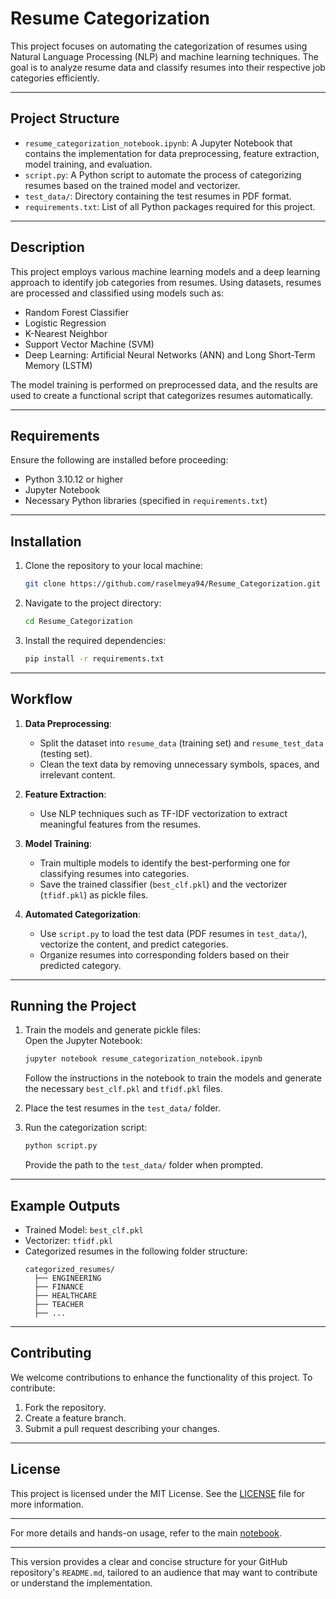 
# Resume Categorization  

This project focuses on automating the categorization of resumes using Natural Language Processing (NLP) and machine learning techniques. The goal is to analyze resume data and classify resumes into their respective job categories efficiently.  

---

## Project Structure  

- `resume_categorization_notebook.ipynb`: A Jupyter Notebook that contains the implementation for data preprocessing, feature extraction, model training, and evaluation.  
- `script.py`: A Python script to automate the process of categorizing resumes based on the trained model and vectorizer.  
- `test_data/`: Directory containing the test resumes in PDF format.  
- `requirements.txt`: List of all Python packages required for this project.  

---

## Description  

This project employs various machine learning models and a deep learning approach to identify job categories from resumes. Using datasets, resumes are processed and classified using models such as:  
- Random Forest Classifier  
- Logistic Regression  
- K-Nearest Neighbor  
- Support Vector Machine (SVM)  
- Deep Learning: Artificial Neural Networks (ANN) and Long Short-Term Memory (LSTM)  

The model training is performed on preprocessed data, and the results are used to create a functional script that categorizes resumes automatically.  

---

## Requirements  

Ensure the following are installed before proceeding:  
- Python 3.10.12 or higher  
- Jupyter Notebook  
- Necessary Python libraries (specified in `requirements.txt`)  

---

## Installation  

1. Clone the repository to your local machine:  
   ```bash  
   git clone https://github.com/raselmeya94/Resume_Categorization.git  
   ```  

2. Navigate to the project directory:  
   ```bash  
   cd Resume_Categorization  
   ```  

3. Install the required dependencies:  
   ```bash  
   pip install -r requirements.txt  
   ```  

---

## Workflow  

1. **Data Preprocessing**:  
   - Split the dataset into `resume_data` (training set) and `resume_test_data` (testing set).  
   - Clean the text data by removing unnecessary symbols, spaces, and irrelevant content.  

2. **Feature Extraction**:  
   - Use NLP techniques such as TF-IDF vectorization to extract meaningful features from the resumes.  

3. **Model Training**:  
   - Train multiple models to identify the best-performing one for classifying resumes into categories.  
   - Save the trained classifier (`best_clf.pkl`) and the vectorizer (`tfidf.pkl`) as pickle files.  

4. **Automated Categorization**:  
   - Use `script.py` to load the test data (PDF resumes in `test_data/`), vectorize the content, and predict categories.  
   - Organize resumes into corresponding folders based on their predicted category.  

---

## Running the Project  

1. Train the models and generate pickle files:  
   Open the Jupyter Notebook:  
   ```bash  
   jupyter notebook resume_categorization_notebook.ipynb  
   ```  
   Follow the instructions in the notebook to train the models and generate the necessary `best_clf.pkl` and `tfidf.pkl` files.  

2. Place the test resumes in the `test_data/` folder.  

3. Run the categorization script:  
   ```bash  
   python script.py  
   ```  
   Provide the path to the `test_data/` folder when prompted.  

---

## Example Outputs  

- Trained Model: `best_clf.pkl`  
- Vectorizer: `tfidf.pkl`  
- Categorized resumes in the following folder structure:  
  ```
  categorized_resumes/  
    ├── ENGINEERING  
    ├── FINANCE  
    ├── HEALTHCARE  
    ├── TEACHER  
    ├── ...  
  ```  

---

## Contributing  

We welcome contributions to enhance the functionality of this project. To contribute:  
1. Fork the repository.  
2. Create a feature branch.  
3. Submit a pull request describing your changes.  

---

## License  

This project is licensed under the MIT License. See the [LICENSE](LICENSE) file for more information.  

---

For more details and hands-on usage, refer to the main [notebook](https://github.com/raselmeya94/Resume_Categorization/blob/main/resume_categorization_notebook.ipynb).  

---  

This version provides a clear and concise structure for your GitHub repository's `README.md`, tailored to an audience that may want to contribute or understand the implementation.

